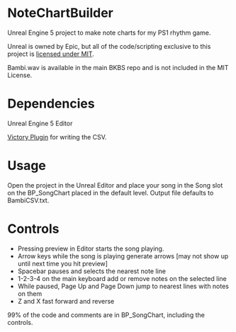 # NoteChartBuilder

Unreal Engine 5 project to make note charts for my PS1 rhythm game.

Unreal is owned by Epic, but all of the code/scripting exclusive to this project is [licensed under MIT](License.txt).

Bambi.wav is available in the main BKBS repo and is not included in the MIT License.

# Dependencies
Unreal Engine 5 Editor

[Victory Plugin](https://github.com/EverNewJoy/VictoryPlugin) for writing the CSV.

# Usage
Open the project in the Unreal Editor and place your song in the Song slot on the BP_SongChart placed in the default level. Output file defaults to BambiCSV.txt.

# Controls
* Pressing preview in Editor starts the song playing.
* Arrow keys while the song is playing generate arrows [may not show up until next time you hit preview]
* Spacebar pauses and selects the nearest note line
* 1-2-3-4 on the main keyboard add or remove notes on the selected line
* While paused, Page Up and Page Down jump to nearest lines with notes on them
* Z and X fast forward and reverse

99% of the code and comments are in BP_SongChart, including the controls.
